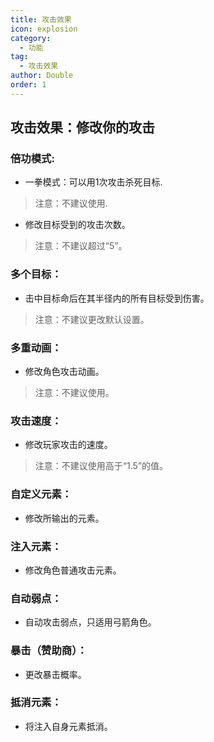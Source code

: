 ```yaml
---
title: 攻击效果
icon: explosion
category:
  - 功能
tag:
  - 攻击效果
author: Double
order: 1
---
```


## 攻击效果：修改你的攻击

### 倍功模式:
- 一拳模式：可以用1次攻击杀死目标.
> 注意：不建议使用.
- 修改目标受到的攻击次数。
>注意：不建议超过“5”。
### 多个目标：
- 击中目标命后在其半径内的所有目标受到伤害。
>注意：不建议更改默认设置。
### 多重动画：
- 修改角色攻击动画。
>注意：不建议使用。
### 攻击速度：
- 修改玩家攻击的速度。
>注意：不建议使用高于“1.5”的值。
### 自定义元素：
- 修改所输出的元素。
### 注入元素：
- 修改角色普通攻击元素。
### 自动弱点：
- 自动攻击弱点，只适用弓箭角色。
### 暴击（赞助商）：
- 更改暴击概率。
### 抵消元素：
- 将注入自身元素抵消。

